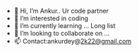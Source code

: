 - 👋 Hi, I’m Ankur.. Ur code partner
- 👀 I’m interested in coding
- 🌱 I’m currently learning ... Long list
- 💞️ I’m looking to collaborate on ...
- 📫 Contact:ankurdey@2k22@gmail.com

<!---
Ankur2K22/Ankur2K22 is a ✨ special ✨ repository because its `README.md` (this file) appears on your GitHub profile.
You can click the Preview link to take a look at your changes.
--->
